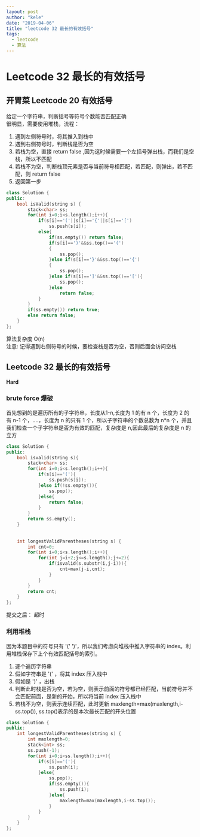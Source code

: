 ```yaml
---
layout: post
author: "kele"
date: "2019-04-06"
title: "leetcode 32 最长的有效括号"
tags: 
  - leetcode
  - 算法
---
```

# Leetcode 32 最长的有效括号


## 开胃菜 Leetcode 20 有效括号
给定一个字符串，判断括号等符号个数能否匹配正确    
很明显，需要使用堆栈，流程： 
1. 遇到左侧符号时，将其推入到栈中
2. 遇到右侧符号时，判断栈是否为空
3. 若栈为空，直接 return false ,因为这时候需要一个左括号弹出栈，而我们是空栈，所以不匹配
4. 若栈不为空，判断栈顶元素是否与当前符号相匹配，若匹配，则弹出，若不匹配，则 return false
5. 返回第一步


```C++
class Solution {
public:
    bool isValid(string s) {
        stack<char> ss;
        for(int i=0;i<s.length();i++){
            if(s[i]=='('||s[i]=='{'||s[i]=='[')
                ss.push(s[i]);
            else{
                if(ss.empty()) return false;
                if(s[i]==')'&&ss.top()=='(')
                {
                    ss.pop();
                }else if(s[i]=='}'&&ss.top()=='{')
                {
                    ss.pop();
                }else if(s[i]==']'&&ss.top()=='['){
                    ss.pop();
                }else
                    return false;
            }
        }
        if(ss.empty()) return true;
        else return false;
    }
};
```
算法复杂度 O(n)   
注意: 记得遇到右侧符号的时候，要检查栈是否为空，否则后面会访问空栈




##  Leetcode 32 最长的有效括号
**Hard**  

### brute force  爆破
首先想到的是遍历所有的子字符串，长度从1-n,长度为 1 的有 n 个，长度为 2 的有 n-1 个，....，长度为 n 的只有 1 个，所以子字符串的个数总数为 n*n 个，并且我们检查一个子字符串是否为有效的匹配，复杂度是 n,因此最后的复杂度是 n 的立方    


```c++
class Solution {
public:
    bool isvalid(string s){
        stack<char> ss;
        for(int i=0;i<s.length();i++){
            if(s[i]=='('){
                ss.push(s[i]);
            }else if(!ss.empty()){
                ss.pop();
            }else{
                return false;
            }
        }
        return ss.empty();
    }
    
    
    int longestValidParentheses(string s) {
        int cnt=0;
        for(int i=0;i<s.length();i++){
            for(int j=i+2;j<=s.length();j+=2){
                if(isvalid(s.substr(i,j-i))){
                    cnt=max(j-i,cnt);
                }
            }
        }
        return cnt;
    }
};
```

提交之后：  超时 


### 利用堆栈
因为本题目中的符号只有 '(' ')'，所以我们考虑向堆栈中推入字符串的 index。利用堆栈保存下上个有效匹配括号的索引。    

1. 逐个遍历字符串
2. 假如字符串是 '(' ，将其 index 压入栈中
3. 假如是 ')' ，出栈
4. 判断此时栈是否为空，若为空，则表示前面的符号都已经匹配，当前符号并不会匹配前面，是新的开始，所以将当前 index 压入栈中
5. 若栈不为空，则表示连续匹配，此时更新 maxlength=max(maxlength,i-ss.top()), ss.top()表示的是本次最长匹配的开头位置

```c++
class Solution {
public:
    int longestValidParentheses(string s) {
        int maxlength=0;
        stack<int> ss;
        ss.push(-1);
        for(int i=0;i<ss.length();i++){
            if(s[i]=='('){
                ss.push(i);
            }else{
                ss.pop();
                if(ss.empty()){
                    ss.push(i);
                }else{
                    maxlength=max(maxlength,i-ss.top());
                }
            }
        }
    }
};
```